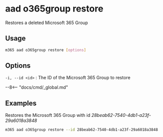# aad o365group restore

Restores a deleted Microsoft 365 Group

## Usage

```sh
m365 aad o365group restore [options]
```

## Options

`-i, --id <id>`
: The ID of the Microsoft 365 Group to restore

--8<-- "docs/cmd/_global.md"

## Examples

Restores the Microsoft 365 Group with id _28beab62-7540-4db1-a23f-29a6018a3848_

```sh
m365 aad o365group restore --id 28beab62-7540-4db1-a23f-29a6018a3848
```
